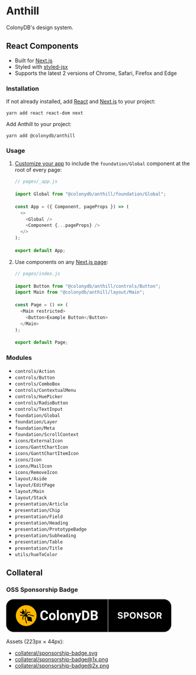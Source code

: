 # Anthill

ColonyDB's design system.

## React Components

- Built for [Next.js](https://nextjs.org/)
- Styled with [styled-jsx](https://github.com/vercel/styled-jsx)
- Supports the latest 2 versions of Chrome, Safari, Firefox and Edge

### Installation

If not already installed, add [React](https://reactjs.org/) and [Next.js](https://nextjs.org/) to your project:

```shell
yarn add react react-dom next
```

Add Anthill to your project:

```shell
yarn add @colonydb/anthill
```

### Usage

1.  [Customize your app](https://nextjs.org/docs/advanced-features/custom-app) to include the `foundation/Global` component at the root of every page:

    ```js
    // pages/_app.js

    import Global from "@colonydb/anthill/foundation/Global";

    const App = ({ Component, pageProps }) => (
      <>
        <Global />
        <Component {...pageProps} />
      </>
    );

    export default App;
    ```

2.  Use components on any [Next.js page](https://nextjs.org/docs/basic-features/pages):

    ```js
    // pages/index.js

    import Button from "@colonydb/anthill/controls/Button";
    import Main from "@colonydb/anthill/layout/Main";

    const Page = () => (
      <Main restricted>
        <Button>Example Button</Button>
      </Main>
    );

    export default Page;
    ```

### Modules

- `controls/Action`
- `controls/Button`
- `controls/ComboBox`
- `controls/ContextualMenu`
- `controls/HuePicker`
- `controls/RadioButton`
- `controls/TextInput`
- `foundation/Global`
- `foundation/Layer`
- `foundation/Meta`
- `foundation/ScrollContext`
- `icons/ExternalIcon`
- `icons/GanttChartIcon`
- `icons/GanttChartItemIcon`
- `icons/Icon`
- `icons/MailIcon`
- `icons/RemoveIcon`
- `layout/Aside`
- `layout/EditPage`
- `layout/Main`
- `layout/Stack`
- `presentation/Article`
- `presentation/Chip`
- `presentation/Field`
- `presentation/Heading`
- `presentation/PrototypeBadge`
- `presentation/Subheading`
- `presentation/Table`
- `presentation/Title`
- `utils/hueToColor`

## Collateral

### OSS Sponsorship Badge

![](collateral/sponsorship-badge.svg)

Assets (223px × 44px):

- [collateral/sponsorship-badge.svg](collateral/sponsorship-badge.svg)
- [collateral/sponsorship-badge@1x.png](collateral/sponsorship-badge@1x.png)
- [collateral/sponsorship-badge@2x.png](collateral/sponsorship-badge@2x.png)
